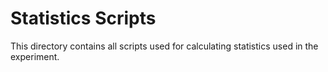 # Statistics Scripts

This directory contains all scripts used for calculating statistics used in the experiment.